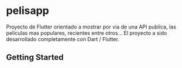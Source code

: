 # pelisapp

Proyecto de Flutter orientado a mostrar por via de una API publica, las peliculas mas populares, recientes entre otros...
El proyecto a sido desarrollado completamente con Dart / Flutter.

## Getting Started
